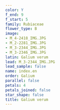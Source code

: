 ```yaml
---
color: Y
f_end: 9
f_start: 5
family: Rubiaceae
flower_type: B
image:
- M_4-2418_IMG.JPG
- M_2-2281_IMG.JPG
- M_3-2344_IMG.JPG
- M_3-2346_IMG.JPG
latin: Galium verum
lead: M_3-2344_IMG.JPG
lead_sample: false
name: index.en
order: Galium
parallel: false
petals: 4
petals_joined: false
star_shape: false
title: Galium verum
---
```

